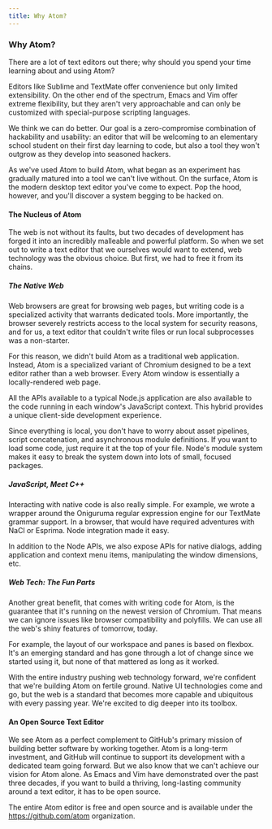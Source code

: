 ```yaml
---
title: Why Atom?
---
```

### Why Atom?

There are a lot of text editors out there; why should you spend your time learning about and using Atom?

Editors like Sublime and TextMate offer convenience but only limited extensibility. On the other end of the spectrum, Emacs and Vim offer extreme flexibility, but they aren't very approachable and can only be customized with special-purpose scripting languages.

We think we can do better. Our goal is a zero-compromise combination of hackability and usability: an editor that will be welcoming to an elementary school student on their first day learning to code, but also a tool they won't outgrow as they develop into seasoned hackers.

As we've used Atom to build Atom, what began as an experiment has gradually matured into a tool we can't live without. On the surface, Atom is the modern desktop text editor you've come to expect. Pop the hood, however, and you'll discover a system begging to be hacked on.

#### The Nucleus of Atom

The web is not without its faults, but two decades of development has forged it into an incredibly malleable and powerful platform. So when we set out to write a text editor that we ourselves would want to extend, web technology was the obvious choice. But first, we had to free it from its chains.

##### The Native Web

Web browsers are great for browsing web pages, but writing code is a specialized activity that warrants dedicated tools. More importantly, the browser severely restricts access to the local system for security reasons, and for us, a text editor that couldn't write files or run local subprocesses was a non-starter.

For this reason, we didn't build Atom as a traditional web application. Instead, Atom is a specialized variant of Chromium designed to be a text editor rather than a web browser. Every Atom window is essentially a locally-rendered web page.

All the APIs available to a typical Node.js application are also available to the code running in each window's JavaScript context. This hybrid provides a unique client-side development experience.

Since everything is local, you don't have to worry about asset pipelines, script concatenation, and asynchronous module definitions. If you want to load some code, just require it at the top of your file. Node's module system makes it easy to break the system down into lots of small, focused packages.

##### JavaScript, Meet C++

Interacting with native code is also really simple. For example, we wrote a wrapper around the Oniguruma regular expression engine for our TextMate grammar support. In a browser, that would have required adventures with NaCl or Esprima. Node integration made it easy.

In addition to the Node APIs, we also expose APIs for native dialogs, adding application and context menu items, manipulating the window dimensions, etc.

##### Web Tech: The Fun Parts

Another great benefit, that comes with writing code for Atom, is the guarantee that it's running on the newest version of Chromium. That means we can ignore issues like browser compatibility and polyfills. We can use all the web's shiny features of tomorrow, today.

For example, the layout of our workspace and panes is based on flexbox. It's an emerging standard and has gone through a lot of change since we started using it, but none of that mattered as long as it worked.

With the entire industry pushing web technology forward, we're confident that we're building Atom on fertile ground. Native UI technologies come and go, but the web is a standard that becomes more capable and ubiquitous with every passing year. We're excited to dig deeper into its toolbox.

#### An Open Source Text Editor

We see Atom as a perfect complement to GitHub's primary mission of building better software by working together. Atom is a long-term investment, and GitHub will continue to support its development with a dedicated team going forward. But we also know that we can't achieve our vision for Atom alone. As Emacs and Vim have demonstrated over the past three decades, if you want to build a thriving, long-lasting community around a text editor, it has to be open source.

The entire Atom editor is free and open source and is available under the https://github.com/atom organization.
